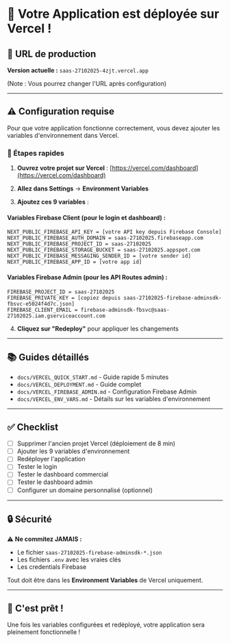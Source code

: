# 🚀 Votre Application est déployée sur Vercel !

## 📍 URL de production

**Version actuelle :** `saas-27102025-4zjt.vercel.app`

(Note : Vous pourrez changer l'URL après configuration)

---

## ⚠️ Configuration requise

Pour que votre application fonctionne correctement, vous devez ajouter les variables d'environnement dans Vercel.

### 📝 Étapes rapides

1. **Ouvrez votre projet sur Vercel** : [https://vercel.com/dashboard](https://vercel.com/dashboard)

2. **Allez dans Settings** → **Environment Variables**

3. **Ajoutez ces 9 variables** :

#### Variables Firebase Client (pour le login et dashboard) :

```
NEXT_PUBLIC_FIREBASE_API_KEY = [votre API key depuis Firebase Console]
NEXT_PUBLIC_FIREBASE_AUTH_DOMAIN = saas-27102025.firebaseapp.com
NEXT_PUBLIC_FIREBASE_PROJECT_ID = saas-27102025
NEXT_PUBLIC_FIREBASE_STORAGE_BUCKET = saas-27102025.appspot.com
NEXT_PUBLIC_FIREBASE_MESSAGING_SENDER_ID = [votre sender id]
NEXT_PUBLIC_FIREBASE_APP_ID = [votre app id]
```

#### Variables Firebase Admin (pour les API Routes admin) :

```
FIREBASE_PROJECT_ID = saas-27102025
FIREBASE_PRIVATE_KEY = [copiez depuis saas-27102025-firebase-adminsdk-fbsvc-e5024f4d7c.json]
FIREBASE_CLIENT_EMAIL = firebase-adminsdk-fbsvc@saas-27102025.iam.gserviceaccount.com
```

4. **Cliquez sur "Redeploy"** pour appliquer les changements

---

## 📚 Guides détaillés

- `docs/VERCEL_QUICK_START.md` - Guide rapide 5 minutes
- `docs/VERCEL_DEPLOYMENT.md` - Guide complet
- `docs/VERCEL_FIREBASE_ADMIN.md` - Configuration Firebase Admin
- `docs/VERCEL_ENV_VARS.md` - Détails sur les variables d'environnement

---

## ✅ Checklist

- [ ] Supprimer l'ancien projet Vercel (déploiement de 8 min)
- [ ] Ajouter les 9 variables d'environnement
- [ ] Redéployer l'application
- [ ] Tester le login
- [ ] Tester le dashboard commercial
- [ ] Tester le dashboard admin
- [ ] Configurer un domaine personnalisé (optionnel)

---

## 🔒 Sécurité

⚠️ **Ne commitez JAMAIS :**
- Le fichier `saas-27102025-firebase-adminsdk-*.json`
- Les fichiers `.env` avec les vraies clés
- Les credentials Firebase

Tout doit être dans les **Environment Variables** de Vercel uniquement.

---

## 🎉 C'est prêt !

Une fois les variables configurées et redéployé, votre application sera pleinement fonctionnelle !

